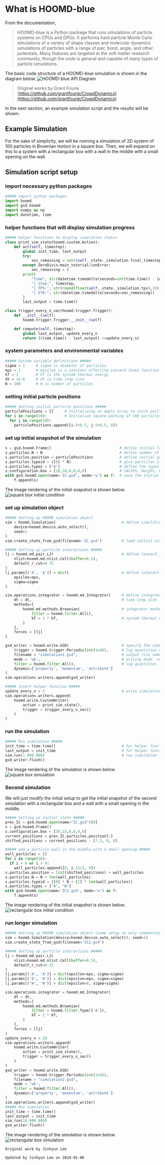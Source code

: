 # What is HOOMD-blue

From the documentation,
>HOOMD-blue is a Python package that runs simulations of particle systems on CPUs and GPUs. It performs hard particle Monte Carlo simulations of a variety of shape classes and molecular dynamics simulations of particles with a range of pair, bond, angle, and other potentials. Many features are targeted at the soft matter research community, though the code is general and capable of many types of particle simulations.

The basic code structure of a HOOMD-blue simulation is shown in the diagram below.
![HOOMD-blue API Diagram](vis/main_tutorial/api_diagram.png)
>Original works by Grant Fourie [https://github.com/grantfourie/CrowdDynamics](https://github.com/grantfourie/CrowdDynamics)

In the next section, an example simulation script and the results will be shown.

## Example Simulation

For the sake of simplicity, we will be running a simulation of 2D system of 100 particles in Brownian motion in a square box. Then, we will expand on this to a system with a rectangular box with a wall in the middle with a small opening on the wall.

## Simulation script setup

### import necessary python packages

```python
##### import python packages
import hoomd
import gsd.hoomd
import numpy as np
import datetime, time
```

### helper functions that will display simulation progress

```python
##### helper functions to display simulation status
class print_sim_state(hoomd.custom.Action):
    def act(self, timestep):
        global init_time, last_output
        try:
            sec_remaining = int((self._state._simulation.final_timestep - timestep) / self._state._simulation.tps)
        except ZeroDivis/main_tutorial/ionError:
            sec_remaining = 0
        print(
            "Time", str(datetime.timedelta(seconds=int(time.time() - init_time))),
            "| Step:", timestep,
            "| TPS:", str(round(float(self._state._simulation.tps),3)),
            "| ETR:", str(datetime.timedelta(seconds=sec_remaining))
        )
        last_output = time.time()

class trigger_every_n_sec(hoomd.trigger.Trigger):
    def __init__(self):
        hoomd.trigger.Trigger.__init__(self)

    def compute(self, timestep):
        global last_output, update_every_n
        return ((time.time() - last_output) >=update_every_n)
```

### system parameters and environmental variables

```python
##### System variable definitions #####
sigma = 1     # sigma is diameter of particles
eps = 1       # epsilon is a constant affecting Lennard Jones function steepness/energy
kT = 1        # kT is the system thermal energy
dt = 1e-6     # dt is time step size
N = 100       # N is number of particles
```

### setting initial particle positions

```python
##### Setting initial particle positions #####
particlePositions = []     # Initializing an empty array to store particle positions
for i in range(10):        # Initialize square packing of 100 particles [10X10]
  for j in range(10):
    particlePositions.append([i-5+0.5, j-5+0.5, 0])
```

### set up initial snapshot of the simulation

```python
s = gsd.hoomd.Frame()                               # define initial frame
s.particles.N = N                                   # define number of particles
s.particles.position = particlePositions            # define initial positions
s.particles.typeid = ([0] * N)                      # give particles a type id (all particles are the same type here)
s.particles.types = ["A"]                           # define the types. only 1 type here
s.configuration.box = [10,10,0,0,0,0]               # [Width, Height, Length, x0, y0, z0]
with gsd.hoomd.open(name='IC.gsd', mode='w') as f:  # save the initial state as .gsd file
    f.append(s)
```

The image rendering of the initial snapshot is shown below.
![square box initial condition](vis/main_tutorial/IC1.png)

### set up simulation object

```python
##### Setting up HOOMD simulation object
sim = hoomd.Simulation(                              # define simulation object and specify device and seed
    device=hoomd.device.auto_select(),
    seed=1
)
sim.create_state_from_gsd(filename='IC.gsd')         # load initial state

##### Setting up particle interactions #####
lj = hoomd.md.pair.LJ(                               # define lennard jones force
    nlist=hoomd.md.nlist.Cell(buffer=0.5),
    default_r_cut=0.75
)
lj.params[('A', 'A')] = dict(                        # define interaction between the particles type A.
    epsilon=eps,
    sigma=sigma
) 

sim.operations.integrator = hoomd.md.Integrator(     # define integrator
    dt = dt,                                         # time step size
    methods=[
        hoomd.md.methods.Brownian(                   # integrator method. you are most likely to be using either Brownian or Langevin. check documentation for details
            filter = hoomd.filter.All(),
            kT = 1 * kT,                             # system thermal energy
        )
    ],
    forces = [lj]
)

gsd_writer = hoomd.write.GSD(                        # specify the simulation output
    trigger = hoomd.trigger.Periodic(int(1e4)),      # log quantities every 1e4 time steps
    filename = "simulation1.gsd",                    # output file name
    mode = 'wb',                                     # writing mode. overwrite if exist
    filter = hoomd.filter.All(),                     # log quantities for all particles
    dynamic=['property', 'momentum', 'attribute']
)
sim.operations.writers.append(gsd_writer)

##### insert helper function #####
update_every_n = 5                                   # write simulation status every 5 seconds
sim.operations.writers.append(
    hoomd.write.CustomWriter(
        action = print_sim_state(),
        trigger = trigger_every_n_sec()
    )
)
```

### run the simulation

```python
##### Run simulation #####
init_time = time.time()                              # for helper function
last_output = init_time                              # for helper function
sim.run(1_000_000)                                   # run simulation for 5e6 number of time steps. since dt is 1e-6, the whole simulation will run for 5 unit time.
gsd_writer.flush()
```

The image rendering of the simulation is shown below.
![square box simulation](vis/main_tutorial/sim1.gif)

### Second simulation

We will just modify the initial setup to get the initial snapshot of the second simulation with a rectangular box and a wall with a small opening in the middle.

```python
##### Setting up initial state #####
prev_IC = gsd.hoomd.open(name="IC.gsd")[0]
s = gsd.hoomd.Frame()
s.configuration.box = [30,15,0,0,0,0]
current_positions = prev_IC.particles.position[:]
shifted_positions = current_positions - [7.5, 0, 0]

##### add a particle wall in the middle with a small opening #####
wall_particles = []
for i in range(16):
  if i < 6 or i > 9:
    wall_particles.append([0, i-15/2, 0])
s.particles.position = list(shifted_positions) + wall_particles
s.particles.N = N + len(wall_particles)
s.particles.typeid = ([0] * N + [1] * len(wall_particles))
s.particles.types = ["A", "W"]
with gsd.hoomd.open(name='IC2.gsd', mode='w') as f:
    f.append(s)
```

The image rendering of the initial snapshot is shown below.
![rectangular box initial condition](vis/main_tutorial/IC2.png)

### run longer simulation

```python
##### Setting up HOOMD simulation object (same setup so only commenting on changes) #####
sim = hoomd.Simulation(device=hoomd.device.auto_select(), seed=1)
sim.create_state_from_gsd(filename='IC2.gsd')

##### Setting up particle interactions #####
lj = hoomd.md.pair.LJ(
    nlist=hoomd.md.nlist.Cell(buffer=0.5),
    default_r_cut=0.75
)
lj.params[('A', 'A')] = dict(epsilon=eps, sigma=sigma)
lj.params[('A', 'W')] = dict(epsilon=eps, sigma=sigma)                          # walls have the same LJ interaction with the particles
lj.params[('W', 'W')] = dict(epsilon=0, sigma=sigma)                            # between walls, there's no interaction and thus 0 potential well depth

sim.operations.integrator = hoomd.md.Integrator(
    dt = dt,
    methods=[
        hoomd.md.methods.Brownian(
            filter = hoomd.filter.Type(['A']),                                  # walls are fixed and thus only the Brownian particles get integrated
            kT = 1 * kT,                                                        # system thermal energy let's increase it to 3 so that the particles move a bit faster
        )
    ],
    forces = [lj]
)
update_every_n = 10
sim.operations.writers.append(
    hoomd.write.CustomWriter(
        action = print_sim_state(),
        trigger = trigger_every_n_sec()
    )
)
gsd_writer = hoomd.write.GSD(
    trigger = hoomd.trigger.Periodic(int(1e4)),
    filename = "simulation2.gsd",
    mode = 'wb',
    filter = hoomd.filter.All(),
    dynamic=['property', 'momentum', 'attribute']
)
sim.operations.writers.append(gsd_writer)
##### Run simulation
init_time = time.time()
last_output = init_time
sim.run(10_000_000)
gsd_writer.flush()
```

The image rendering of the simulation is shown below.
![rectangular box simulation](vis/main_tutorial/sim2.gif)

`Original work by Jinhyun Lee`

`Updated by Jinhyun Lee on 2024-01-06`
